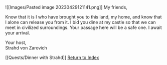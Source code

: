 ![[Images/Pasted image 20230429121141.png]]
My friends,  
  
Know that it is I who have brought you to this land, my home, and know that I alone can release you from it. I bid you dine at my castle so that we can meet in civilized surroundings. Your passage here will be a safe one. I await your arrival.  
  

Your host,  
Strahd von Zarovich

[[Quests/Dinner with Strahd]]
[Return to Index](_index)

